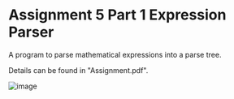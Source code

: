# Assignment 5 Part 1 Expression Parser

A program to parse mathematical expressions into a parse tree.

Details can be found in "Assignment.pdf".

![image](https://user-images.githubusercontent.com/32044950/120028924-604b2f00-bfc3-11eb-9953-be9fb4b1d4b9.png)
